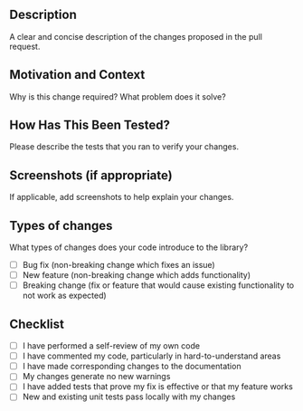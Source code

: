 ## Description

A clear and concise description of the changes proposed in the pull request.

## Motivation and Context

Why is this change required? What problem does it solve?

## How Has This Been Tested?

Please describe the tests that you ran to verify your changes.

## Screenshots (if appropriate)

If applicable, add screenshots to help explain your changes.

## Types of changes

What types of changes does your code introduce to the library?

- [ ] Bug fix (non-breaking change which fixes an issue)
- [ ] New feature (non-breaking change which adds functionality)
- [ ] Breaking change (fix or feature that would cause existing functionality to not work as expected)

## Checklist

- [ ] I have performed a self-review of my own code
- [ ] I have commented my code, particularly in hard-to-understand areas
- [ ] I have made corresponding changes to the documentation
- [ ] My changes generate no new warnings
- [ ] I have added tests that prove my fix is effective or that my feature works
- [ ] New and existing unit tests pass locally with my changes

